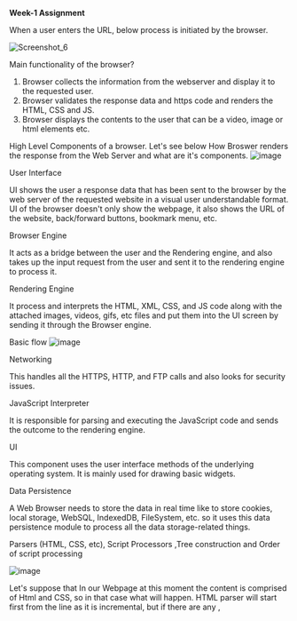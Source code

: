 **Week-1 Assignment**

When a user enters the URL, below process is initiated by the browser.

![Screenshot_6](https://user-images.githubusercontent.com/91394678/168429759-2f887202-0013-44cb-873c-758f366f597f.png)

Main functionality of the browser?
 1. Browser collects the information from the webserver and display it to the requested user.
 2. Browser validates the response data and https code and renders the HTML, CSS and JS.
 3. Browser displays the contents to the user that can be a video, image or html elements etc.

High Level Components of a browser.
Let's see below How Broswer renders the response from the Web Server and what are it's components.
![image](https://user-images.githubusercontent.com/91394678/168430489-6e3b524b-ace6-4dbd-b2bb-ebcbb49b4a56.png)

User Interface

UI shows the user a response data that has been sent to the browser by the web server of the requested website in a visual user understandable format.
UI of the browser doesn't only show the webpage, it also shows the URL of the website, back/forward buttons, bookmark menu, etc.

Browser Engine

It acts as a bridge between the user and the Rendering engine, and also takes up the input request from the user and sent it to the rendering engine to process it.

Rendering Engine

It process and interprets the HTML, XML, CSS, and JS code along with the attached images, videos, gifs, etc files and put them into the UI screen by sending it through the Browser engine.

 Basic flow
 ![image](https://user-images.githubusercontent.com/91394678/168480675-6c252eff-d6eb-4c7b-a89f-fefc7042c872.png)

Networking

This handles all the HTTPS, HTTP, and FTP calls and also looks for security issues.

JavaScript Interpreter

It is responsible for parsing and executing the JavaScript code and sends the outcome to the rendering engine.

UI

This component uses the user interface methods of the underlying operating system. It is mainly used for drawing basic widgets.

Data Persistence

A Web Browser needs to store the data in real time like to store cookies, local storage, WebSQL, IndexedDB, FileSystem, etc. so it uses this data persistence module to process all the data storage-related things.


Parsers (HTML, CSS, etc), Script Processors ,Tree construction and Order of script processing

![image](https://user-images.githubusercontent.com/91394678/168481898-4424af88-d146-490a-aa79-4b5f805ed28d.png)

Let's suppose that In our Webpage at this moment the content is comprised of Html and CSS, so in that case what will happen.
HTML parser will start first from the line <html> as it is incremental, but if there are any <link>, <script> and <style> tag is there then the HTML parsing will stop and it will then parse the CSS or JS first, after css is download then HTML parsing 
will again fetch by the engine, until any other <link>, <script> and <style> tag in between the files.
After successful parsing we will have a complete render tree with HTML DOM and CSSOM, then the layout will happen, and then painting on screen starts.





Layout and Painting
When the renderer is created and added to the tree, it does not have a position and size. Calculating these values is called layout.
The layout is a recursive process — it begins at the root renderer, which corresponds to the <html> element of the HTML document. The layout continues recursively through a part of the entire renderer hierarchy, computing geometric info for each renderer that requires it.
The position of the root renderer is 0,0 and its dimensions have the size of the visible part of the browser window (a.k.a. the viewport).
In the paint stage, the renderer tree is traversed and the renderer’s paint() method is called to display the content on the screen.




